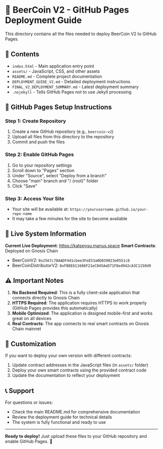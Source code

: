 # 🚀 BeerCoin V2 - GitHub Pages Deployment Guide

This directory contains all the files needed to deploy BeerCoin V2 to GitHub Pages.

## 📁 Contents

- `index.html` - Main application entry point
- `assets/` - JavaScript, CSS, and other assets
- `README.md` - Complete project documentation
- `DEPLOYMENT_GUIDE_V2.md` - Detailed deployment instructions
- `FINAL_V2_DEPLOYMENT_SUMMARY.md` - Latest deployment summary
- `.nojekyll` - Tells GitHub Pages not to use Jekyll processing

## 🔧 GitHub Pages Setup Instructions

### Step 1: Create Repository
1. Create a new GitHub repository (e.g., `beercoin-v2`)
2. Upload all files from this directory to the repository
3. Commit and push the files

### Step 2: Enable GitHub Pages
1. Go to your repository settings
2. Scroll down to "Pages" section
3. Under "Source", select "Deploy from a branch"
4. Choose "main" branch and "/ (root)" folder
5. Click "Save"

### Step 3: Access Your Site
- Your site will be available at: `https://yourusername.github.io/your-repo-name`
- It may take a few minutes for the site to become available

## 🎯 Live System Information

**Current Live Deployment**: https://katppysu.manus.space
**Smart Contracts**: Deployed on Gnosis Chain
- BeerCoinV2: `0x2567c78AADF441cbee3FeE53a0D039023e0551c8`
- BeerCoinDistributorV2: `0xFB8E611686F21eC845AeD71F8ed942cA3C1150d9`

## ⚠️ Important Notes

1. **No Backend Required**: This is a fully client-side application that connects directly to Gnosis Chain
2. **HTTPS Required**: The application requires HTTPS to work properly (GitHub Pages provides this automatically)
3. **Mobile Optimized**: The application is designed mobile-first and works great on all devices
4. **Real Contracts**: The app connects to real smart contracts on Gnosis Chain mainnet

## 🔧 Customization

If you want to deploy your own version with different contracts:

1. Update contract addresses in the JavaScript files (in `assets/` folder)
2. Deploy your own smart contracts using the provided contract code
3. Update the documentation to reflect your deployment

## 📞 Support

For questions or issues:
- Check the main README.md for comprehensive documentation
- Review the deployment guide for technical details
- The system is fully functional and ready to use

---

**Ready to deploy!** Just upload these files to your GitHub repository and enable GitHub Pages. 🎉

